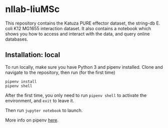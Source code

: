# nllab-liuMSc

This repository contains the Katuza PURE effector dataset, the string-db E. coli K12 MG1655 interaction dataset. It also contains a notebook which shows you how to access and interact with the data, and query online databases. 

## Installation: local
To run locally, make sure you have Python 3 and pipenv installed. Clone and navigate to the repository, then run (for the first time)

	pipenv install
	pipenv shell 

After the first time, you only need to run ```pipenv shell``` to activate the environment, and ```exit``` to leave it. 

Then run ```jupyter notebook``` to launch.

More info on pipenv [here](https://pipenv-fork.readthedocs.io/en/latest/basics.html).
